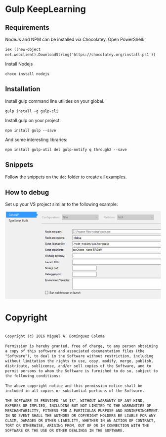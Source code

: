 ﻿# Gulp KeepLearning

## Requirements

NodeJs and NPM can be installed via Chocolatey. Open PowerShell:

``
iex ((new-object net.webclient).DownloadString('https://chocolatey.org/install.ps1'))
``

Install Nodejs

``
choco install nodejs
``

## Installation

Install gulp command line utilities on your global.

``
gulp install -g gulp-cli
``

Install gulp on your project:

``
npm install gulp --save
``

And some interesting libraries:

``
npm install gulp-util del gulp-notify q through2 --save
``

## Snippets

Follow the snippets on the ``doc`` folder to create all examples.

## How to debug

Set up your VS project similar to the following example:

![Debugging](./doc/how-to-debug.png)

# Copyright

```

Copyright (c) 2016 Miguel Á. Domínguez Coloma

Permission is hereby granted, free of charge, to any person obtaining a copy of this software and associated documentation files (the "Software"), to deal in the Software without restriction, including without limitation the rights to use, copy, modify, merge, publish, distribute, sublicense, and/or sell copies of the Software, and to permit persons to whom the Software is furnished to do so, subject to the following conditions:

The above copyright notice and this permission notice shall be included in all copies or substantial portions of the Software.

THE SOFTWARE IS PROVIDED "AS IS", WITHOUT WARRANTY OF ANY KIND, EXPRESS OR IMPLIED, INCLUDING BUT NOT LIMITED TO THE WARRANTIES OF MERCHANTABILITY, FITNESS FOR A PARTICULAR PURPOSE AND NONINFRINGEMENT. IN NO EVENT SHALL THE AUTHORS OR COPYRIGHT HOLDERS BE LIABLE FOR ANY CLAIM, DAMAGES OR OTHER LIABILITY, WHETHER IN AN ACTION OF CONTRACT, TORT OR OTHERWISE, ARISING FROM, OUT OF OR IN CONNECTION WITH THE SOFTWARE OR THE USE OR OTHER DEALINGS IN THE SOFTWARE.

```